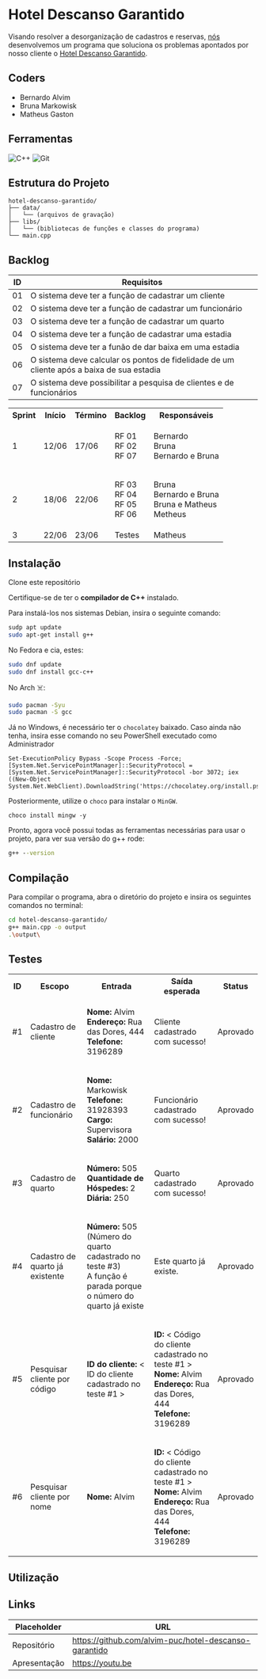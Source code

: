 # Hotel Descanso Garantido

Visando resolver a desorganização de cadastros e reservas, [nós](#coders) desenvolvemos um programa que soluciona os problemas apontados por nosso cliente o [Hotel Descanso Garantido](#hotel-descanso-garantido).

## Coders
- Bernardo Alvim
- Bruna Markowisk
- Matheus Gaston

## Ferramentas

![C++](https://img.shields.io/badge/c++-%2300599C.svg?style=for-the-badge&logo=c%2B%2B&logoColor=white)
![Git](https://img.shields.io/badge/git-%23F05033.svg?style=for-the-badge&logo=git&logoColor=white)


## Estrutura do Projeto

```plaintext
hotel-descanso-garantido/
├── data/
│   └── (arquivos de gravação)
├── libs/
│   └── (bibliotecas de funções e classes do programa)
└── main.cpp 
```

## Backlog

| ID | Requisitos 
|----|----------------------------------------------------
| 01 | O sistema deve ter a função de cadastrar um cliente
| 02 | O sistema deve ter a função de cadastrar um funcionário
| 03 | O sistema deve ter a função de cadastrar um quarto
| 04 | O sistema deve ter a função de cadastrar uma estadia
| 05 | O sistema deve ter a funão de dar baixa em uma estadia
| 06 | O sistema deve calcular os pontos de fidelidade de um cliente após a baixa de sua estadia
| 07 | O sistema deve possibilitar a pesquisa de clientes e de funcionários

<table>
  <tr>
    <th>Sprint</th>
    <th>Início</th>
    <th>Término</th>
    <th>Backlog</th>
    <th>Responsáveis</th>
  </tr>
  <tr>
    <td>1</td>
    <td>12/06</td>
    <td>17/06</td>
    <td>
      <ul style="list-style: none; padding: 0;">
        <li>RF 01</li>
        <li>RF 02</li>
        <li>RF 07</li>
      </ul>
    </td>
    <td>
      <ul style="list-style: none; padding: 0;">
        <li>Bernardo</li>
        <li>Bruna</li>
        <li>Bernardo e Bruna</li>
      </ul>
    </td>
  </tr>
  <tr>
    <td>2</td>
    <td>18/06</td>
    <td>22/06</td>
    <td>
      <ul style="list-style: none; padding: 0;">
        <li>RF 03</li>
        <li>RF 04</li>
        <li>RF 05</li>
        <li>RF 06</li>
      </ul>
    </td>
    <td>
      <ul style="list-style: none; padding: 0;">
        <li>Bruna</li>
        <li>Bernardo e Bruna</li>
        <li>Bruna e Matheus</li>
        <li>Metheus</li>
      </ul>
    </td>
  </tr>
  <tr>
    <td>3</td>
    <td>22/06</td>
    <td>23/06</td>
    <td>Testes</td>
    <td>Matheus</td>
  </tr>
</table>


## Instalação

Clone este repositório

Certifique-se de ter o **compilador de C++** instalado.

Para instalá-los nos sistemas Debian, insira o seguinte comando:  
```bash
sudp apt update
sudo apt-get install g++
```
No Fedora e cia, estes:
```bash
sudo dnf update
sudo dnf install gcc-c++
```
No Arch ☠️:
```bash
sudo pacman -Syu
sudo pacman -S gcc
```
Já no Windows, é necessário ter o `chocolatey` baixado.
Caso ainda não tenha, insira esse comando no seu PowerShell executado como Administrador
```pwsh
Set-ExecutionPolicy Bypass -Scope Process -Force; [System.Net.ServicePointManager]::SecurityProtocol = [System.Net.ServicePointManager]::SecurityProtocol -bor 3072; iex ((New-Object System.Net.WebClient).DownloadString('https://chocolatey.org/install.ps1'))
```
Posteriormente, utilize o `choco` para instalar o `MinGW`.
```pwsh
choco install mingw -y
```
Pronto, agora você possui todas as ferramentas necessárias para usar o projeto, para ver sua versão do g++ rode:
```cmd
g++ --version
```
## Compilação

Para compilar o programa, abra o diretório do projeto e insira os seguintes comandos no terminal:
```sh
cd hotel-descanso-garantido/
g++ main.cpp -o output
.\output\
```

## Testes

<table>
  <tr>
    <th>ID</th>
    <th>Escopo</th>
    <th>Entrada</th>
    <th>Saída esperada</th>
    <th>Status</th>
  </tr>
  <tr>
    <td>#1</td>
    <td>Cadastro de cliente</td>
    <td>
      <ul style="list-style: none; padding: 0;">
        <li><strong>Nome: </strong> Alvim</li>
        <li><strong>Endereço: </strong> Rua das Dores, 444</li>
        <li><strong>Telefone: </strong> 3196289</li>
      </ul>
    </td>
    <td>Cliente cadastrado com sucesso!</td>
    <td>Aprovado</td>
  </tr>
  <tr>
    <td>#2</td>
    <td>Cadastro de funcionário</td>
    <td>
      <ul style="list-style: none; padding: 0;">
        <li><strong>Nome: </strong> Markowisk</li>
        <li><strong>Telefone: </strong> 31928393</li>
        <li><strong>Cargo: </strong> Supervisora</li>
        <li><strong>Salário: </strong> 2000</li>
      </ul>
    </td>
    <td>Funcionário cadastrado com sucesso!</td>
    <td>Aprovado</td>
  </tr>
  <tr>
    <td>#3</td>
    <td>Cadastro de quarto</td>
    <td>
      <ul style="list-style: none; padding: 0;">
        <li><strong>Número: </strong> 505</li>
        <li><strong>Quantidade de Hóspedes: </strong> 2</li>
        <li><strong>Diária: </strong> 250</li>
      </ul>
    </td>
    <td>Quarto cadastrado com sucesso!</td>
    <td>Aprovado</td>
  </tr>
  <tr>
    <td>#4</td>
    <td>Cadastro de quarto já existente</td>
    <td>
      <ul style="list-style: none; padding: 0;">
        <li><strong>Número: </strong> 505 (Número do quarto cadastrado no teste #3)</li>
        <li>A função é parada porque o número do quarto já existe</li>
      </ul>
    </td>
    <td>Este quarto já existe.</td>
    <td>Aprovado</td>
  </tr>
  <tr>
    <td>#5</td>
    <td>Pesquisar cliente por código</td>
    <td>
      <ul style="list-style: none; padding: 0;">
        <li><strong>ID do cliente: </strong> < ID do cliente cadastrado no teste #1 ></li>
      </ul>
    </td>
    <td>
      <ul style="list-style: none; padding: 0;">
        <li><strong>ID: </strong> < Código do cliente cadastrado no teste #1 ></li>
        <li><strong>Nome: </strong> Alvim</li>
        <li><strong>Endereço: </strong> Rua das Dores, 444</li>
        <li><strong>Telefone: </strong> 3196289</li>
      </ul>
    </td>
    <td>Aprovado</td>
  </tr>
  <tr>
    <td>#6</td>
    <td>Pesquisar cliente por nome</td>
    <td>
      <ul style="list-style: none; padding: 0;">
        <li><strong>Nome: </strong> Alvim</li>
      </ul>
    </td>
    <td>
      <ul style="list-style: none; padding: 0;">
        <li><strong>ID: </strong> < Código do cliente cadastrado no teste #1 ></li>
        <li><strong>Nome: </strong> Alvim</li>
        <li><strong>Endereço: </strong> Rua das Dores, 444</li>
        <li><strong>Telefone: </strong> 3196289</li>
      </ul>
    </td>
    <td>Aprovado</td>
  </tr>
</table>

## Utilização

## Links

| Placeholder  | URL 
---------------|-------------------------------
| Repositório  | https://github.com/alvim-puc/hotel-descanso-garantido
| Apresentação | https://youtu.be

